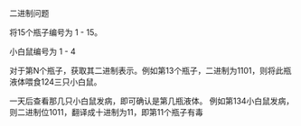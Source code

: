 二进制问题

将15个瓶子编号为 1 - 15。

小白鼠编号为 1 - 4

对于第N个瓶子，获取其二进制表示。例如第13个瓶子，二进制为1101，则将此瓶液体喂食124三只小白鼠。

一天后查看那几只小白鼠发病，即可确认是第几瓶液体。
例如第134小白鼠发病，则二进制位1011，翻译成十进制为11，即第11个瓶子有毒
